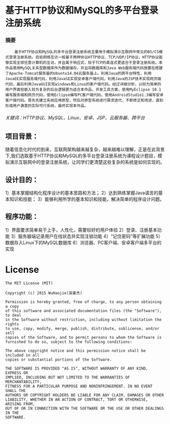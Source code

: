 ﻿# 基于HTTP协议和MySQL的多平台登录注册系统
### 摘要
        基于HTTP协议和MySQL的多平台登录注册系统主要用于模拟演示互联网中常见的BS/CS模式登录注册系统。目前网络互访一般基于两种协议HTTP协议、TCP/UDP/IP协议，HTTP协议能够实现全球任意计算机的互访，并且属于响应式，较于TCP的直连式更适合于登录注册系统。本作品使用MySQL关系型数据库作为数据储存，并且将数据库和Java Web服务端代码放置在搭建了Apache-Tomcat服务器的Ubuntu14.04云服务器上。利用Java的跨平台特性，利用JavaEE实现服务端代码，利用JavaSE实现安卓客户端代码，利用Java的JSP技术实现网页端代码，最后利用JavaGUI实现windows和Linux的客户端代码。经过详细分析，以较为简单的用户界面但嵌入较为复杂的后台逻辑更为适合本作品。开发工具方面，使用MyEclipse 10.1编写服务端和网页代码，使用Eclipse编写PC客户端代码，使用AndroidStudio1.3编写安卓客户端代码。首先先建立系统应用原型，然后对原型系统进行需求迭代，不断修正和改进，直到形成用户满意的实际可行系统，最终实现本作品。
###### 关键词：HTTP协议、MySQL、Linux、安卓、JSP、云服务器、跨平台

## 项目背景：
   随着信息化时代的到来，互联网架构越来越复杂，越来越难以理解，正是在此背景下,我们选取基于HTTP协议和MySQL的多平台登录注册系统为课程设计题目，模拟演示互联网中的登录注册系统，让同学们更清楚这些复杂的系统是如何实现的。
## 设计目的：
1）基本掌握结构化程序设计的基本思路和方法； 
2）达到熟练掌握Java语言的基本知识和技能； 
3）能够利用所学的基本知识和技能，解决简单的程序设计问题。
## 程序功能：
1）界面要求简单易于上手，人性化，需要较好的用户体验
2）登录、注册基本功能
3）服务器端记录用户在线状态并实现注销功能
4）“记住密码”等扩展功能
5）数据存入Linux下的MySQL数据库
6）浏览器、PC客户端、安卓客户端多平台的实现

# License
    The MIT License (MIT)

    Copyright (c) 2015 WuHaojie(吴豪杰)

    Permission is hereby granted, free of charge, to any person obtaining a copy
    of this software and associated documentation files (the "Software"), to deal
    in the Software without restriction, including without limitation the rights
    to use, copy, modify, merge, publish, distribute, sublicense, and/or sell
    copies of the Software, and to permit persons to whom the Software is
    furnished to do so, subject to the following conditions:

    The above copyright notice and this permission notice shall be included in all
    copies or substantial portions of the Software.

    THE SOFTWARE IS PROVIDED "AS IS", WITHOUT WARRANTY OF ANY KIND, EXPRESS OR
    IMPLIED, INCLUDING BUT NOT LIMITED TO THE WARRANTIES OF MERCHANTABILITY,
    FITNESS FOR A PARTICULAR PURPOSE AND NONINFRINGEMENT. IN NO EVENT SHALL THE
    AUTHORS OR COPYRIGHT HOLDERS BE LIABLE FOR ANY CLAIM, DAMAGES OR OTHER
    LIABILITY, WHETHER IN AN ACTION OF CONTRACT, TORT OR OTHERWISE, ARISING FROM,
    OUT OF OR IN CONNECTION WITH THE SOFTWARE OR THE USE OR OTHER DEALINGS IN THE
    SOFTWARE.




